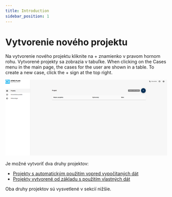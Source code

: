 ```yaml
---
title: Introduction
sidebar_position: 1
---
```


# Vytvorenie nového projektu


Na vytvorenie nového projektu kliknite na + znamienko v pravom hornom rohu. Vytvorené projekty sa zobrazia v tabuľke. 
When clicking on the Cases menu in the main page, the cases for the user are shown in a table. To create a new case, click the + sign at the top right.

![Creating a new case](./images/case_overview_SK.png)

Je možné vytvoriť dva druhy projektov:

- [Projekty s automatickým použitím vopred vypočítaných dát](./creating-a-predefined-case.md)
- [Projekty vytvorené od základu s použitím vlastných dát](./creating-a-normal-case.md)

Oba druhy projektov sú vysvetlené v sekcií nižšie.

